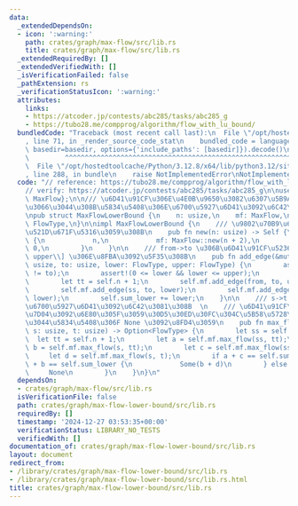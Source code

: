 ```yaml
---
data:
  _extendedDependsOn:
  - icon: ':warning:'
    path: crates/graph/max-flow/src/lib.rs
    title: crates/graph/max-flow/src/lib.rs
  _extendedRequiredBy: []
  _extendedVerifiedWith: []
  _isVerificationFailed: false
  _pathExtension: rs
  _verificationStatusIcon: ':warning:'
  attributes:
    links:
    - https://atcoder.jp/contests/abc285/tasks/abc285_g
    - https://tubo28.me/compprog/algorithm/flow_with_lu_bound/
  bundledCode: "Traceback (most recent call last):\n  File \"/opt/hostedtoolcache/Python/3.12.8/x64/lib/python3.12/site-packages/onlinejudge_verify/documentation/build.py\"\
    , line 71, in _render_source_code_stat\n    bundled_code = language.bundle(stat.path,\
    \ basedir=basedir, options={'include_paths': [basedir]}).decode()\n          \
    \         ^^^^^^^^^^^^^^^^^^^^^^^^^^^^^^^^^^^^^^^^^^^^^^^^^^^^^^^^^^^^^^^^^^^^^^^^^^^^^^^^^\n\
    \  File \"/opt/hostedtoolcache/Python/3.12.8/x64/lib/python3.12/site-packages/onlinejudge_verify/languages/rust.py\"\
    , line 288, in bundle\n    raise NotImplementedError\nNotImplementedError\n"
  code: "// reference: https://tubo28.me/compprog/algorithm/flow_with_lu_bound/\n\
    // verify: https://atcoder.jp/contests/abc285/tasks/abc285_g\n\nuse max_flow::{FlowType,\
    \ MaxFlow};\n\n/// \u6D41\u91CF\u306E\u4E0B\u9650\u3082\u6307\u5B9A\u3055\u308C\
    \u3066\u3044\u308B\u5834\u5408\u306E\u6700\u5927\u6D41\u3092\u6C42\u3081\u308B\
    \npub struct MaxFlowLowerBound {\n    n: usize,\n    mf: MaxFlow,\n    sum_lower:\
    \ FlowType,\n}\n\nimpl MaxFlowLowerBound {\n    /// \u9802\u70B9\u6570 n \u3067\
    \u521D\u671F\u5316\u3059\u308B\n    pub fn new(n: usize) -> Self {\n        Self\
    \ {\n            n,\n            mf: MaxFlow::new(n + 2),\n            sum_lower:\
    \ 0,\n        }\n    }\n\n    /// from->to \u306B\u6D41\u91CF\u5236\u7D04 \\[lower,\
    \ upper\\] \u306E\u8FBA\u3092\u5F35\u308B\n    pub fn add_edge(&mut self, from:\
    \ usize, to: usize, lower: FlowType, upper: FlowType) {\n        assert!(from\
    \ != to);\n        assert!(0 <= lower && lower <= upper);\n        let ss = self.n;\n\
    \        let tt = self.n + 1;\n        self.mf.add_edge(from, to, upper - lower);\n\
    \        self.mf.add_edge(ss, to, lower);\n        self.mf.add_edge(from, tt,\
    \ lower);\n        self.sum_lower += lower;\n    }\n\n    /// s->t \u3078\u306E\
    \u6700\u5927\u6D41\u3092\u6C42\u3081\u308B  \n    /// \u6D41\u91CF\u306E\u5236\
    \u7D04\u3092\u6E80\u305F\u3059\u30D5\u30ED\u30FC\u304C\u5B58\u5728\u3057\u306A\
    \u3044\u5834\u5408\u306F None \u3092\u8FD4\u3059\n    pub fn max_flow(&mut self,\
    \ s: usize, t: usize) -> Option<FlowType> {\n        let ss = self.n;\n      \
    \  let tt = self.n + 1;\n        let a = self.mf.max_flow(ss, tt);\n        let\
    \ b = self.mf.max_flow(s, tt);\n        let c = self.mf.max_flow(ss, t);\n   \
    \     let d = self.mf.max_flow(s, t);\n        if a + c == self.sum_lower && a\
    \ + b == self.sum_lower {\n            Some(b + d)\n        } else {\n       \
    \     None\n        }\n    }\n}\n"
  dependsOn:
  - crates/graph/max-flow/src/lib.rs
  isVerificationFile: false
  path: crates/graph/max-flow-lower-bound/src/lib.rs
  requiredBy: []
  timestamp: '2024-12-27 03:53:35+00:00'
  verificationStatus: LIBRARY_NO_TESTS
  verifiedWith: []
documentation_of: crates/graph/max-flow-lower-bound/src/lib.rs
layout: document
redirect_from:
- /library/crates/graph/max-flow-lower-bound/src/lib.rs
- /library/crates/graph/max-flow-lower-bound/src/lib.rs.html
title: crates/graph/max-flow-lower-bound/src/lib.rs
---
```

